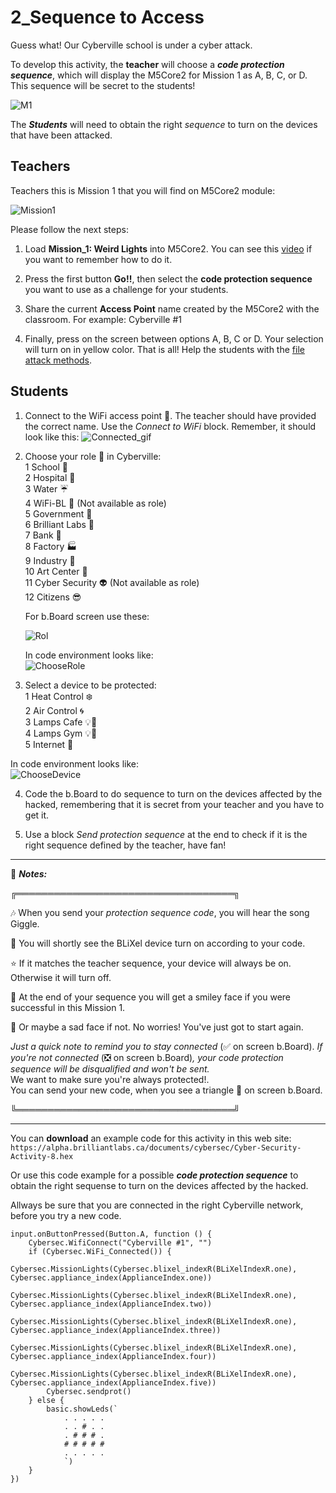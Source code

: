 # 2_Sequence to Access

Guess what! Our Cyberville school is under a cyber attack.

To develop this activity, the __teacher__ will choose a __*code protection sequence*__, which will display the M5Core2 for Mission 1 as A, B, C, or D. This sequence will be secret to the students! 

![M1](https://github.com/Brilliant-Labs/code.bl/blob/code_alpha/packaged/docs/static/mb/projects/bboard-tutorials-cyberville/Passwords/2_Seq_to_Access/M1.jpg?raw=true "Mission 1, Weird Lights - School Under Attack!")

The __*Students*__ will need to obtain the right *sequence* to turn on the devices that have been attacked.

## Teachers
Teachers this is Mission 1 that you will find on M5Core2 module:

![Mission1](https://github.com/Brilliant-Labs/code.bl/blob/code_alpha/packaged/docs/static/mb/projects/bboard-tutorials-cyberville/Passwords/2_Seq_to_Access/Mission1.png?raw=true "Mission 1")

Please follow the next steps:

1. Load __Mission_1: Weird Lights__ into M5Core2. You can see this [video](https://www.canva.com/design/DAGJhm69_Mk/JdN1bb74mN-bKiclzST5Ag/watch?utm_content=DAGJhm69_Mk&utm_campaign=designshare&utm_medium=link&utm_source=editor) if you want to remember how to do it.

2. Press the first button __Go!!__, then select the __code protection sequence__ you want to use as a challenge for your students. 

3. Share the current __Access Point__ name created by the M5Core2 with the classroom. For example:
                Cyberville #1

4. Finally, press on the screen between options A, B, C or D. Your selection will turn on in yellow color. That is all!  Help the students with the [file attack methods](https://www.canva.com/design/DAGHlrBxBfU/6qFptClpEV4OzdJmi5frkQ/view?utm_content=DAGHlrBxBfU&utm_campaign=designshare&utm_medium=link&utm_source=editor). 

## Students

1. Connect to the WiFi access point 📳. The teacher should have provided the correct name. Use the *Connect to WiFi* block. Remember, it should look like this:
![Connected_gif](https://github.com/Brilliant-Labs/code.bl/blob/code_alpha/packaged/docs/static/mb/projects/bboard-tutorials-cyberville/Networking/1_Connecting/Connected_gif.gif?raw=true "Connected_gif")  


2. Choose your role 👤 in Cyberville:  
    1 School          🏫  
    2 Hospital        🏥  
    3 Water           ☔  
    4 WiFi-BL         📳  (Not available as role)  
    5 Government      🏢  
    6 Brilliant Labs  🏩   
    7 Bank            🏦  
    8 Factory         🏭  
    9 Industry        🏪  
    10 Art Center     🎨  
    11 Cyber Security 👽  (Not available as role)  
    12 Citizens       😎  

    For b.Board screen use these:

    ![Rol](https://github.com/Brilliant-Labs/code.bl/blob/code_alpha/packaged/docs/static/mb/projects/bboard-tutorials-cyberville/Networking/3_Role/Rol.png?raw=true "Rol")
    
    In code environment looks like:  
    ![ChooseRole](https://github.com/Brilliant-Labs/code.bl/blob/code_alpha/packaged/docs/static/mb/projects/bboard-tutorials-cyberville/Passwords/2_Seq_to_Access/ChooseRole.png?raw=true "Choose a Role")    

3. Select a device to be protected:   
    1 Heat Control ❄️  
    2 Air Control  🌀  
    3 Lamps Cafe 💡🍮  
    4 Lamps Gym  💡🏃    
    5 Internet     📶  
 
In code environment looks like:  
    ![ChooseDevice](https://github.com/Brilliant-Labs/code.bl/blob/code_alpha/packaged/docs/static/mb/projects/bboard-tutorials-cyberville/Passwords/2_Seq_to_Access/ChooseDevice.png?raw=true "Choose a Role")


4. Code the b.Board to do sequence to turn on the devices affected by the hacked, remembering that it is secret from your teacher and you have to get it.

5. Use a block *Send protection sequence* at the end to check if it is the right sequence defined by the teacher, have fan!

***

📌 __*Notes:*__

╔═══════════════════════════════════╗

🎶 When you send your *protection sequence code*, you will hear the song Giggle.

🌟 You will shortly see the BLiXel device turn on according to your code.

⭐️ If it matches the teacher sequence, your device will always be on.  Otherwise it will turn off.

🙂 At the end of your sequence you will get a smiley face if you were successful in this Mission 1.

🙁 Or maybe a sad face if not. No worries! You've just got to start again.


 *Just a quick note to remind you to stay connected*
 (✅ on screen b.Board). *If you're not connected* (❎ on screen b.Board)*, your code protection sequence will be disqualified* *and won't be sent.*      
 We want to make sure you're always protected!.  
 You can send your new code, when you see a triangle 🔺 on screen b.Board.

╚═══════════════════════════════════╝
***

You can __download__ an example code for this activity in this web site: `https://alpha.brilliantlabs.ca/documents/cybersec/Cyber-Security-Activity-8.hex`

Or use this code example for a possible __*code protection sequence*__ to obtain the right sequense to turn on the devices affected by the hacked.

Allways be sure that you are connected in the right Cyberville network, before you try a new code.

```blocks
input.onButtonPressed(Button.A, function () {
    Cybersec.WifiConnect("Cyberville #1", "")
    if (Cybersec.WiFi_Connected()) {
        Cybersec.MissionLights(Cybersec.blixel_indexR(BLiXelIndexR.one), Cybersec.appliance_index(ApplianceIndex.one))
        Cybersec.MissionLights(Cybersec.blixel_indexR(BLiXelIndexR.one), Cybersec.appliance_index(ApplianceIndex.two))
        Cybersec.MissionLights(Cybersec.blixel_indexR(BLiXelIndexR.one), Cybersec.appliance_index(ApplianceIndex.three))
        Cybersec.MissionLights(Cybersec.blixel_indexR(BLiXelIndexR.one), Cybersec.appliance_index(ApplianceIndex.four))
        Cybersec.MissionLights(Cybersec.blixel_indexR(BLiXelIndexR.one), Cybersec.appliance_index(ApplianceIndex.five))
        Cybersec.sendprot()
    } else {
        basic.showLeds(`
            . . . . .
            . . # . .
            . # # # .
            # # # # #
            . . . . .
            `)
    }
})
```